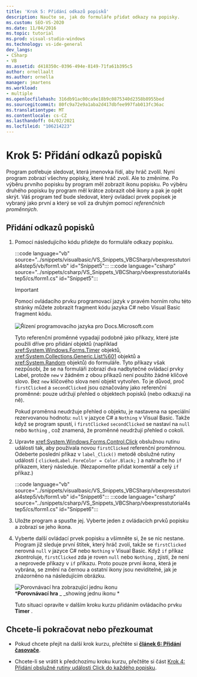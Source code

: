 ```yaml
---
title: 'Krok 5: Přidání odkazů popisků'
description: Naučte se, jak do formuláře přidat odkazy na popisky.
ms.custom: SEO-VS-2020
ms.date: 11/04/2016
ms.topic: tutorial
ms.prod: visual-studio-windows
ms.technology: vs-ide-general
dev_langs:
- CSharp
- VB
ms.assetid: d418350c-0396-494e-8149-71fa61b395c5
author: ornellaalt
ms.author: ornella
manager: jmartens
ms.workload:
- multiple
ms.openlocfilehash: 316db91ac00ca9e18b9c0875340d2358b8955bed
ms.sourcegitcommit: 80fc9a72e9a1aba2d417dbfee997fab013fc36ac
ms.translationtype: MT
ms.contentlocale: cs-CZ
ms.lasthandoff: 04/02/2021
ms.locfileid: "106214223"
---
```

# <a name="step-5-add-label-references"></a>Krok 5: Přidání odkazů popisků
Program potřebuje sledovat, která jmenovka řídí, aby hráč zvolil. Nyní program zobrazí všechny popisky, které hráč zvolí. Ale to změníme. Po výběru prvního popisku by program měl zobrazit ikonu popisku. Po výběru druhého popisku by program měl krátce zobrazit obě ikony a pak je opět skrýt. Váš program teď bude sledovat, který ovládací prvek popisek je vybraný jako první a který se volí za druhým pomocí *referenčních proměnných*.

## <a name="to-add-label-references"></a>Přidání odkazů popisků

1. Pomocí následujícího kódu přidejte do formuláře odkazy popisku.

     :::code language="vb" source="../snippets/visualbasic/VS_Snippets_VBCSharp/vbexpresstutorial4step5/vb/form1.vb" id="Snippet5":::
     :::code language="csharp" source="../snippets/csharp/VS_Snippets_VBCSharp/vbexpresstutorial4step5/cs/form1.cs" id="Snippet5":::

     > [!IMPORTANT]
     > Pomocí ovládacího prvku programovací jazyk v pravém horním rohu této stránky můžete zobrazit fragment kódu jazyka C# nebo Visual Basic fragment kódu.<br><br>![Řízení programovacího jazyka pro Docs.Microsoft.com](../ide/media/docs-programming-language-control.png)

     Tyto referenční proměnné vypadají podobně jako příkazy, které jste použili dříve pro přidání objektů (například <xref:System.Windows.Forms.Timer> objektů, <xref:System.Collections.Generic.List%601> objektů a <xref:System.Random> objektů) do formuláře. Tyto příkazy však nezpůsobí, že se na formuláři zobrazí dva nadbytečné ovládací prvky Label, protože `new` v žádném z obou příkazů není použito žádné klíčové slovo. Bez `new` klíčového slova není objekt vytvořen. To je důvod, proč `firstClicked` a `secondClicked` jsou označovány jako referenční proměnné: pouze udržují přehled o objektech popisků (nebo odkazují na ně).

     Pokud proměnná neudržuje přehled o objektu, je nastavena na speciální rezervovanou hodnotu: `null` v jazyce C# a `Nothing` v Visual Basic. Takže když se program spustí, i `firstClicked` `secondClicked` se nastaví na `null` nebo `Nothing` , což znamená, že proměnné neudržují přehled o cokoli.

2. Upravte <xref:System.Windows.Forms.Control.Click> obslužnou rutinu události tak, aby používala novou `firstClicked` referenční proměnnou. Odeberte poslední příkaz v `label_Click()` metodě obslužné rutiny události ( `clickedLabel.ForeColor = Color.Black;` ) a nahraďte ho `if` příkazem, který následuje. (Nezapomeňte přidat komentář a celý `if` příkaz.)

     :::code language="vb" source="../snippets/visualbasic/VS_Snippets_VBCSharp/vbexpresstutorial4step5/vb/form1.vb" id="Snippet6":::
     :::code language="csharp" source="../snippets/csharp/VS_Snippets_VBCSharp/vbexpresstutorial4step5/cs/form1.cs" id="Snippet6":::

3. Uložte program a spusťte jej. Vyberte jeden z ovládacích prvků popisku a zobrazí se jeho ikona.

4. Vyberte další ovládací prvek popisku a všimněte si, že se nic nestane. Program již sleduje první štítek, který hráč zvolí, takže se `firstClicked` nerovná `null` v jazyce C# nebo `Nothing` v Visual Basic. Když `if` příkaz zkontroluje, `firstClicked` zda je roven `null` nebo `Nothing` , zjistí, že není a neprovede příkazy v `if` příkazu. Proto pouze první ikona, která je vybrána, se změní na černou a ostatní ikony jsou neviditelné, jak je znázorněno na následujícím obrázku.

     ![Porovnávací hra zobrazující jednu ikonu](../ide/media/express_tut4step5.png)<br/>
***Porovnávací hra** _ _showing jednu ikonu *

     Tuto situaci opravíte v dalším kroku kurzu přidáním ovládacího prvku **Timer** .

## <a name="to-continue-or-review"></a>Chcete-li pokračovat nebo přezkoumat

- Pokud chcete přejít na další krok kurzu, přečtěte si **[článek 6: Přidání časovače](../ide/step-6-add-a-timer.md)**.

- Chcete-li se vrátit k předchozímu kroku kurzu, přečtěte si část [Krok 4: Přidání obslužné rutiny události Click do každého popisku](../ide/step-4-add-a-click-event-handler-to-each-label.md).
